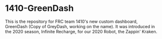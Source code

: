 # 1410-GreenDash
This is the repository for FRC team 1410's new custom dashboard, GreenDash (Copy of GreyDash, working on the name). It was introduced in the 2020 season, Infinite Recharge, for our 2020 Robot, the Zappin' Kraken.
